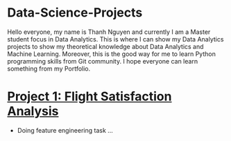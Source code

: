 # Data-Science-Projects

Hello everyone, my name is Thanh Nguyen and currently I am a Master student focus in Data Analytics. This is where I can show my Data Analytics projects to show my theoretical knowledge about Data Analytics and Machine Learning. Moreover, this is the good way for me to learn Python programming skills from Git community. I hope everyone can learn something from my Portfolio. 

# [Project 1: Flight Satisfaction Analysis](https://github.com/ThanhNg1712/Data-Science-Projects/blob/main/Flight%20Satisfaction/flight_satisfaction.ipynb)
* Doing feature engineering task ...
